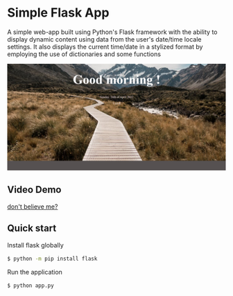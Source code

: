 # Simple Flask App
A simple web-app built using Python's Flask framework with the ability to display dynamic content using data from the user's date/time locale settings. It also displays the current time/date in a stylized format by employing the use of dictionaries and some functions

![final look](https://github.com/starlingvibes/flask-webapp/blob/main/final.png?raw=true)

## Video Demo
[don't believe me?](https://drive.google.com/file/d/1p1JRWG6ZgxjzIfg-ydBI3aKLXH0ZTMLD/view?usp=sharing)
## Quick start
Install flask globally
```sh
$ python -m pip install flask
```

Run the application
```sh
$ python app.py
```
